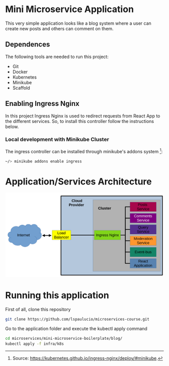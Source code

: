 # Mini Microservice Application

This very simple application looks like a blog system where a user can create new posts and others can comment on them.

## Dependences
The following tools are needed to run this project:
- Git
- Docker
- Kubernetes
- Minikube
- Scaffold


## Enabling Ingress Nginx
In this project Ingress Nginx is used to redirect requests from React App to the different services. So, to install this controller follow the instructions below.
### Local development with Minikube Cluster
The ingress controller can be installed through minikube's addons system [^1]:

```bash
~/> minikube addons enable ingress
```

[^1]: Source: https://kubernetes.github.io/ingress-nginx/deploy/#minikube.

# Application/Services Architecture

![architecture](images/simplified-architecture.png) 


# Running this application

First of all, clone this repository

```bash 
git clone https://github.com/lspaulucio/microservices-course.git
```

Go to the application folder and execute the kubectl apply command

```bash
cd microservices/mini-microservice-boilerplate/blog/
kubectl apply -f infra/k8s
```
